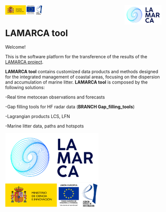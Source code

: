 <a href="[https://www.lamarca-project.eu/]">
    <img src="logoLAMARCA.png" alt="60" width="120" align="right" >  <img src="logoAEI.png" alt="60" width="120"/> 
</a>

# LAMARCA tool

Welcome!

This is the software platform for the transference of the results of the [LAMARCA project](https://www.lamarca-project.eu/).

**LAMARCA tool** contains customized data products and methods designed for the integrated management of coastal areas, focusing on the dispersion and accumulation of marine litter. **LAMARCA tool** is composed by the following solutions:


-Real time metocean observations and forecasts

-Gap filling tools for HF radar data (**BRANCH Gap_filling_tools**)

-Lagrangian products LCS, LFN

-Marine litter data, paths and hotspots


<img src="logoLAMARCA.png" alt="150" width="300"/>

<img src="logoAEI.png" alt="150" width="300"/>
